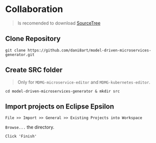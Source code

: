 # Collaboration

> Is recomended to download [SourceTree](https://www.sourcetreeapp.com/)

## Clone Repository
`git clone https://github.com/dani8art/model-driven-microservices-generator.git`

## Create SRC folder

> Only for `MDMG-microservice-editor` and `MDMG-kubernetes-editor`.

`cd model-driven-microservices-generator & mkdir src`

## Import projects on Eclipse Epsilon

`File >> Import >> General >> Existing Projects into Workspace`

`Browse...` the directory.

`Click 'Finish'`
